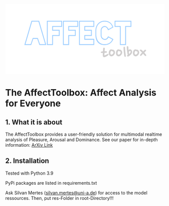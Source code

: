 ![AffectToolbox](/AffectToolbox.png)
# The AffectToolbox: Affect Analysis for Everyone
## **1. What it is about**
The AffectToolbox provides a user-friendly solution for multimodal realtime analysis of Pleasure, Arousal and Dominance. See our paper for in-depth information: 
[ArXiv Link](https://arxiv.org/pdf/2402.15195)
## **2. Installation**

Tested with Python 3.9

PyPi packages are listed in requirements.txt

Ask Silvan Mertes (silvan.mertes@uni-a.de) for access to the model ressources. Then, put res-Folder in root-Directory!!!


